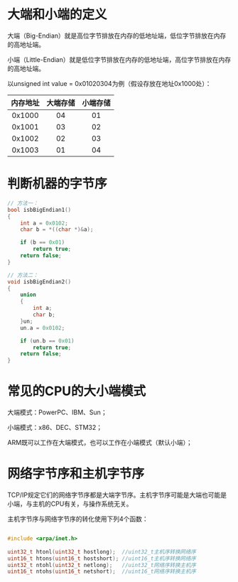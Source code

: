# 大端和小端的定义

大端（Big-Endian）就是高位字节排放在内存的低地址端，低位字节排放在内存的高地址端。

小端（Little-Endian）就是低位字节排放在内存的低地址端，高位字节排放在内存的高地址端。

以unsigned int value = 0x01020304为例（假设存放在地址0x1000处）：

|  内存地址  | 大端存储 | 小端存储 |
| :----: | :--: | :--: |
| 0x1000 |  04  |  01  |
| 0x1001 |  03  |  02  |
| 0x1002 |  02  |  03  |
| 0x1003 |  01  |  04  |

# 判断机器的字节序

```c++
// 方法一：
bool isbBigEndian1()
{
    int a = 0x0102;
    char b = *((char *)&a);

    if (b == 0x01)
        return true;
    return false;
}

// 方法二：
void isbBigEndian2()
{
    union
    {
        int a;
        char b;
    }un;
    un.a = 0x0102;

    if (un.b == 0x01)
        return true;
    return false;
}
```

# 常见的CPU的大小端模式

大端模式：PowerPC、IBM、Sun；

小端模式：x86、DEC、STM32；

ARM既可以工作在大端模式，也可以工作在小端模式（默认小端）；

# 网络字节序和主机字节序

TCP/IP规定它们的网络字节序都是大端字节序。主机字节序可能是大端也可能是小端，与主机的CPU有关，与操作系统无关。

主机字节序与网络字节序的转化使用下列4个函数：

```c++

#include <arpa/inet.h>
 
uint32_t htonl(uint32_t hostlong);	//uint32_t主机序转换网络序
uint16_t htons(uint16_t hostshort);	//uint16_t主机序转换网络序
uint32_t ntohl(uint32_t netlong);	//uint32_t网络序转换主机序
uint16_t ntohs(uint16_t netshort);	//uint16_t网络序转换主机序
```

